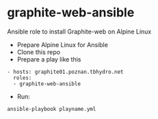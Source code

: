 # graphite-web-ansible
Ansible role to install Graphite-web on Alpine Linux

* Prepare Alpine Linux for Ansible
* Clone this repo
* Prepare a play like this

```
- hosts: graphite01.poznan.tbhydro.net
  roles:
  - graphite-web-ansible
```

* Run:
```
ansible-playbook playname.yml
```
